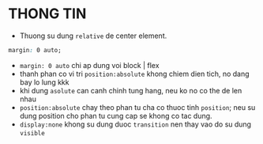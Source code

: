 # THONG TIN

- Thuong su dung `relative` de center element.

```css
margin: 0 auto;
```

- `margin: 0 auto` chi ap dung voi block | flex
- thanh phan co vi tri `position:absolute` khong chiem dien tich, no dang bay lo lung kkk
- khi dung `asolute` can canh chinh tung hang, neu ko no co the de len nhau
- `position:absolute` chay theo phan tu cha co thuoc tinh `position`; neu su dung position cho phan tu cung cap se khong co tac dung.
- `display:none` khong su dung duoc `transition` nen thay vao do su dung `visible`
